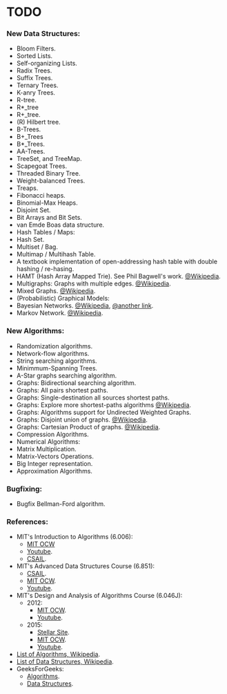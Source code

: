 # TODO

### New Data Structures:

 * Bloom Filters.
 * Sorted Lists.
 * Self-organizing Lists.
 * Radix Trees.
 * Suffix Trees.
 * Ternary Trees.
 * K-anry Trees.
 * R-tree.
 * R*_tree
 * R+_tree.
 * (R) Hilbert tree.
 * B-Trees.
 * B+_Trees
 * B*_Trees.
 * AA-Trees.
 * TreeSet, and TreeMap.
 * Scapegoat Trees.
 * Threaded Binary Tree.
 * Weight-balanced Trees.
 * Treaps.
 * Fibonacci heaps.
 * Binomial-Max Heaps.
 * Disjoint Set.
 * Bit Arrays and Bit Sets.
 * van Emde Boas data structure.
 * Hash Tables / Maps:
  * Hash Set.
  * Multiset / Bag.
  * Multimap / Multihash Table.
  * A textbook implementation of open-addressing hash table with double hashing / re-hasing.
 * HAMT (Hash Array Mapped Trie). See Phil Bagwell's work. [@Wikipedia](https://en.wikipedia.org/wiki/Hash_array_mapped_trie).
 * Multigraphs: Graphs with multiple edges. [@Wikipedia](https://en.wikipedia.org/wiki/Multigraph).
 * Mixed Graphs. [@Wikipedia](https://en.wikipedia.org/wiki/Mixed_graph).
 * (Probabilistic) Graphical Models:
  * Bayesian Networks. [@Wikipedia](https://en.wikipedia.org/wiki/Bayesian_network), [@another link](https://en.wikipedia.org/wiki/Dynamic_Bayesian_network).
  * Markov Network. [@Wikipedia](https://en.wikipedia.org/wiki/Markov_random_field).

### New Algorithms:

 * Randomization algorithms.
 * Network-flow algorithms.
 * String searching algorithms.
 * Minimmum-Spanning Trees.
 * A-Star graphs searching algorithm.
 * Graphs: Bidirectional searching algorithm.
 * Graphs: All pairs shortest paths.
 * Graphs: Single-destination all sources shortest paths.
 * Graphs: Explore more shortest-paths algorithms [@Wikipedia](https://en.wikipedia.org/wiki/Shortest_path_problem).
 * Graphs: Algorithms support for Undirected Weighted Graphs.
 * Graphs: Disjoint union of graphs. [@Wikipedia](https://en.wikipedia.org/wiki/Graph_(mathematics)#Operations_on_graphs).
 * Graphs: Cartesian Product of graphs. [@Wikipedia](https://en.wikipedia.org/wiki/Cartesian_product_of_graphs).
 * Compression Algorithms.
 * Numerical Algorithms:
  * Matrix Multiplication.
  * Matrix-Vectors Operations.
  * Big Integer representation.
  * Approximation Algorithms.
 
### Bugfixing:

 * Bugfix Bellman-Ford algorithm.
 
### References:

 * MIT's Introduction to Algorithms (6.006):
   + [MIT OCW](http://ocw.mit.edu/courses/electrical-engineering-and-computer-science/6-006-introduction-to-algorithms-fall-2011/)
   + [Youtube](https://www.youtube.com/playlist?list=PLUl4u3cNGP61Oq3tWYp6V_F-5jb5L2iHb).
   + [CSAIL](http://courses.csail.mit.edu/6.006/fall11/notes.shtml).
 * MIT's Advanced Data Structures Course (6.851):
   + [CSAIL](https://courses.csail.mit.edu/6.851/).
   + [MIT OCW](http://ocw.mit.edu/courses/electrical-engineering-and-computer-science/6-851-advanced-data-structures-spring-2012/).
   + [Youtube](https://www.youtube.com/playlist?list=PLUl4u3cNGP61hsJNdULdudlRL493b-XZf).
 * MIT's Design and Analysis of Algorithms Course (6.046J):
   + 2012:
     * [MIT OCW](http://ocw.mit.edu/courses/electrical-engineering-and-computer-science/6-046j-design-and-analysis-of-algorithms-spring-2012/).
     * [Youtube](https://www.youtube.com/playlist?list=PL8B24C31197EC371C).
   + 2015:
     * [Stellar Site](http://stellar.mit.edu/S/course/6/sp15/6.046J/materials.html).
     * [MIT OCW](http://ocw.mit.edu/courses/electrical-engineering-and-computer-science/6-046j-design-and-analysis-of-algorithms-spring-2015/).
     * [Youtube](https://www.youtube.com/playlist?list=PLUl4u3cNGP6317WaSNfmCvGym2ucw3oGp).
 * [List of Algorithms, Wikipedia](https://en.wikipedia.org/wiki/List_of_algorithms).
 * [List of Data Structures, Wikipedia](https://en.wikipedia.org/wiki/List_of_data_structures).
 * GeeksForGeeks:
   + [Algorithms](http://www.geeksforgeeks.org/fundamentals-of-algorithms/).
   + [Data Structures](http://www.geeksforgeeks.org/data-structures/#AdvancedDataStructure).

